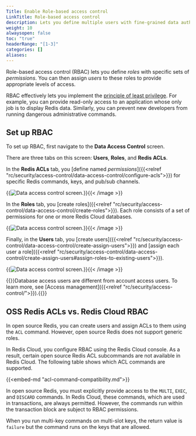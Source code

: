 ```yaml
---
Title: Enable Role-based access control
LinkTitle: Role-based access control
description: Lets you define multiple users with fine-grained data authorization features.
weight: 10
alwaysopen: false
toc: "true"
headerRange: "[1-3]"
categories: []
aliases: 
---
```


Role-based access control (RBAC) lets you define *roles* with specific sets of *permissions*. You can then assign *users* to these roles
to provide appropriate levels of access.

RBAC effectively lets you implement the [principle of least privilege](https://en.wikipedia.org/wiki/Principle_of_least_privilege). For example, you can provide
read-only access to an application whose only job is to display Redis data. Similarly, you can prevent new developers from running dangerous administrative commands.


## Set up RBAC

To set up RBAC, first navigate to the **Data Access Control** screen.

There are three tabs on this screen: **Users**, **Roles**, and **Redis ACLs**.

In the **Redis ACLs** tab, you [define named *permissions*]({{<relref "rc/security/access-control/data-access-control/configure-acls">}}) for specific Redis commands, keys, and pub/sub channels.

{{<image filename="images/rc/data-access-control-acls.png" alt="Data access control screen." >}}{{< /image >}}

In the **Roles** tab, you [create roles]({{<relref "rc/security/access-control/data-access-control/create-roles">}}). Each role consists of a set of permissions for one or more Redis Cloud databases.

{{<image filename="images/rc/data-access-control-roles.png" alt="Data access control screen." >}}{{< /image >}}

Finally, in the **Users** tab, you [create users]({{<relref "rc/security/access-control/data-access-control/create-assign-users">}}) and [assign each user a role]({{<relref "rc/security/access-control/data-access-control/create-assign-users#assign-roles-to-existing-users">}}).

{{<image filename="images/rc/data-access-control-users.png" alt="Data access control screen." >}}{{< /image >}}

{{<note>}}Database access users are different from account access users. To learn more, see [Access management]({{<relref "rc/security/access-control/">}}).{{</note>}}


## OSS Redis ACLs vs. Redis Cloud RBAC

In open source Redis, you can create users and assign ACLs to them using the `ACL` command. However, open source
Redis does not support generic roles.

In Redis Cloud, you configure RBAC using the Redis Cloud console. As a result, certain open source Redis ACL
subcommands are not available in Redis Cloud. The following table shows which ACL commands are supported.

{{<embed-md "acl-command-compatibility.md">}}

In open source Redis, you must explicitly provide access to the `MULTI`, `EXEC`, and `DISCARD` commands.
In Redis Cloud, these commands, which are used in transactions, are always permitted. However, the commands
run within the transaction block are subject to RBAC permissions.

When you run multi-key commands on multi-slot keys, the return value is `failure` but the command runs on the keys that are allowed.



